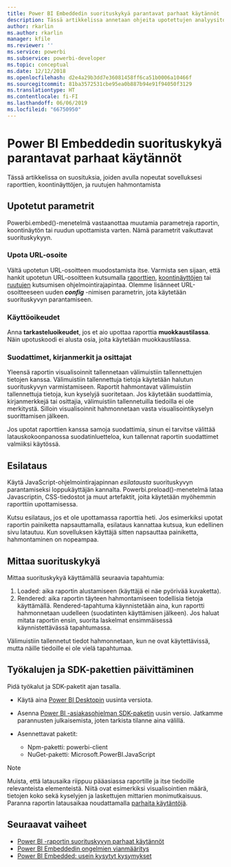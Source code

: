 ```yaml
---
title: Power BI Embeddedin suorituskykyä parantavat parhaat käytännöt
description: Tässä artikkelissa annetaan ohjeita upotettujen analyysitoimintojen parhaisiin käytäntöihin
author: rkarlin
ms.author: rkarlin
manager: kfile
ms.reviewer: ''
ms.service: powerbi
ms.subservice: powerbi-developer
ms.topic: conceptual
ms.date: 12/12/2018
ms.openlocfilehash: d2e4a29b3dd7e36081458ff6ca51b0006a10466f
ms.sourcegitcommit: 81ba3572531cbe95ea0b887b94e91f94050f3129
ms.translationtype: HT
ms.contentlocale: fi-FI
ms.lasthandoff: 06/06/2019
ms.locfileid: "66750950"
---
```

# <a name="power-bi-embedded-performance-best-practices"></a>Power BI Embeddedin suorituskykyä parantavat parhaat käytännöt

Tässä artikkelissa on suosituksia, joiden avulla nopeutat sovelluksesi raporttien, koontinäyttöjen, ja ruutujen hahmontamista

## <a name="embed-parameters"></a>Upotetut parametrit

Powerbi.embed()-menetelmä vastaanottaa muutamia parametreja raportin, koontinäytön tai ruudun upottamista varten. Nämä parametrit vaikuttavat suorituskykyyn.

### <a name="embed-url"></a>Upota URL-osoite

Vältä upotetun URL-osoitteen muodostamista itse. Varmista sen sijaan, että hankit upotetun URL-osoitteen kutsumalla [raporttien](/rest/api/power-bi/reports/getreportsingroup), [koontinäyttöjen](/rest/api/power-bi/dashboards/getdashboardsingroup) tai [ruutujen](/rest/api/power-bi/dashboards/gettilesingroup) kutsumisen ohjelmointirajapintaa. Olemme lisänneet URL-osoitteeseen uuden **_config_** -nimisen parametrin, jota käytetään suorituskyvyn parantamiseen.

### <a name="permissions"></a>Käyttöoikeudet

Anna **tarkasteluoikeudet**, jos et aio upottaa raporttia **muokkaustilassa**. Näin upotuskoodi ei alusta osia, joita käytetään muokkaustilassa.

### <a name="filters-bookmarks-and-slicers"></a>Suodattimet, kirjanmerkit ja osittajat

Yleensä raportin visualisoinnit tallennetaan välimuistiin tallennettujen tietojen kanssa. Välimuistiin tallennettuja tietoja käytetään halutun suorituskyvyn varmistamiseen. Raportit hahmontavat välimuistiin tallennettuja tietoja, kun kyselyjä suoritetaan. Jos käytetään suodattimia, kirjanmerkkejä tai osittajia, välimuistiin tallennetuilla tiedoilla ei ole merkitystä. Silloin visualisoinnit hahmonnetaan vasta visualisointikyselyn suorittamisen jälkeen.

Jos upotat raporttien kanssa samoja suodattimia, sinun ei tarvitse välittää latauskokoonpanossa suodatinluetteloa, kun tallennat raportin suodattimet valmiiksi käytössä.

## <a name="preload"></a>Esilataus

Käytä JavaScript-ohjelmointirajapinnan *esilatausta* suorituskyvyn parantamiseksi loppukäyttäjän kannalta.
Powerbi.preload()-menetelmä lataa Javascriptin, CSS-tiedostot ja muut artefaktit, joita käytetään myöhemmin raporttiin upottamisessa.

Kutsu esilataus, jos et ole upottamassa raporttia heti. Jos esimerkiksi upotat raportin painiketta napsauttamalla, esilataus kannattaa kutsua, kun edellinen sivu latautuu. Kun sovelluksen käyttäjä sitten napsauttaa painiketta, hahmontaminen on nopeampaa.

## <a name="measure-performance"></a>Mittaa suorituskykyä

Mittaa suorituskykyä käyttämällä seuraavia tapahtumia:

1. Loaded: aika raportin alustamiseen (käyttäjä ei näe pyörivää kuvaketta).
2. Rendered: aika raportin täyteen hahmontamiseen todellisia tietoja käyttämällä. Rendered-tapahtuma käynnistetään aina, kun raportti hahmonnetaan uudelleen (suodatinten käyttämisen jälkeen). Jos haluat mitata raportin ensin, suorita laskelmat ensimmäisessä käynnistettävässä tapahtumassa.

Välimuistiin tallennetut tiedot hahmonnetaan, kun ne ovat käytettävissä, mutta näille tiedoille ei ole vielä tapahtumaa.

## <a name="update-tools-and-sdk-packages"></a>Työkalujen ja SDK-pakettien päivittäminen

Pidä työkalut ja SDK-paketit ajan tasalla.

* Käytä aina [Power BI Desktopin](https://powerbi.microsoft.com/desktop/) uusinta versiota.

* Asenna [Power BI -asiakasohjelman SDK-paketin](https://github.com/Microsoft/PowerBI-JavaScript) uusin versio. Jatkamme parannusten julkaisemista, joten tarkista tilanne aina välillä.

* Asennettavat paketit:
    * Npm-paketti: powerbi-client
    * NuGet-paketti: Microsoft.PowerBI.JavaScript

> [!Note]
> Muista, että latausaika riippuu pääasiassa raportille ja itse tiedoille relevanteista elementeistä. Niitä ovat esimerkiksi visualisointien määrä, tietojen koko sekä kyselyjen ja laskettujen mittarien monimutkaisuus. Paranna raportin latausaikaa noudattamalla [parhaita käytäntöjä](../power-bi-reports-performance.md).

## <a name="next-steps"></a>Seuraavat vaiheet

* [Power BI -raportin suorituskyvyn parhaat käytännöt](../power-bi-reports-performance.md)
* [Power BI Embeddedin ongelmien vianmääritys](embedded-troubleshoot.md)
* [Power BI Embedded: usein kysytyt kysymykset](embedded-faq.md)
